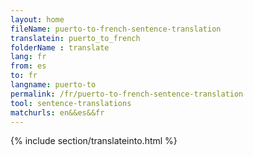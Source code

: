 ```yaml
---
layout: home
fileName: puerto-to-french-sentence-translation
translatein: puerto_to_french
folderName : translate
lang: fr
from: es
to: fr
langname: puerto-to
permalink: /fr/puerto-to-french-sentence-translation
tool: sentence-translations
matchurls: en&&es&&fr
---
```

{% include section/translateinto.html %}
